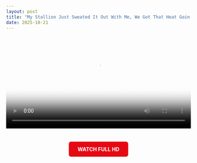 ```yaml
---
layout: post
title: "My Stallion Just Sweated It Out With Me, We Got That Heat Goin’ FR"
date: 2025-10-21
---
```


<div style="text-align:center; margin-bottom:15px;">
  <!-- Banner Adsterra -->
  <script type="text/javascript">
    atOptions = {
      'key': '710ee0d171855b836c3b11d44a0874b8',
      'format': 'iframe',
      'height': 60,
      'width': 468,
      'params': {}
    };
  </script>
  <script type="text/javascript" src="//delivercanes.com/710ee0d171855b836c3b11d44a0874b8/invoke.js"></script>
</div>

<div class="video-wrapper" style="max-width:800px; margin:auto; text-align:center;">
  <video controls autoplay playsinline width="100%" poster="https://i.imgur.com/AVQvD2X.jpeg">
    <source src="https://cdn.videy.co/jsui6O3Y1.mp4" type="video/mp4">
    Your browser does not support the video tag.
  </video>

  <br><br>
  <a href="https://t.co/CVy52GUlyE" target="_blank" class="btn-watch" 
     style="background:#e50914;color:white;padding:12px 24px;border-radius:6px;
     text-decoration:none;font-weight:bold;">WATCH FULL HD</a>
</div>

<br>

<!-- Banner bawah -->
<script type="text/javascript">
  atOptions = {
    'key': '710ee0d171855b836c3b11d44a0874b8',
    'format': 'iframe',
    'height': 60,
    'width': 468,
    'params': {}
  };
</script>
<script type="text/javascript" src="//delivercanes.com/710ee0d171855b836c3b11d44a0874b8/invoke.js"></script>

<!-- Histats -->
<script type="text/javascript">
  var _Hasync= _Hasync|| [];
  _Hasync.push(['Histats.start', '1,4712973,4,0,0,0,00010000']);
  _Hasync.push(['Histats.fasi', '1']);
  _Hasync.push(['Histats.track_hits', '']);
  (function() {
    var hs = document.createElement('script'); hs.type = 'text/javascript'; hs.async = true;
    hs.src = ('//s10.histats.com/js15_as.js');
    (document.getElementsByTagName('head')[0] || document.getElementsByTagName('body')[0]).appendChild(hs);
  })();
</script>
<noscript><a href="/" target="_blank"><img src="//sstatic1.histats.com/0.gif?4712973&101" alt="" border="0"></a></noscript>
